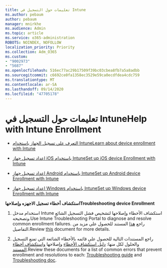 ```yaml
---
title: تعليمات حول التسجيل في Intune
ms.author: pebaum
author: pebaum
manager: mnirkhe
ms.audience: Admin
ms.topic: article
ms.service: o365-administration
ROBOTS: NOINDEX, NOFOLLOW
localization_priority: Priority
ms.collection: Adm_O365
ms.custom:
- "9002973"
- "5687"
ms.openlocfilehash: 516ec77ac29b17509f39bc03cbea8fb7a5a8adbb
ms.sourcegitcommit: c6692ce0fa1358ec3529e59ca0ecdfdea4cdc759
ms.translationtype: MT
ms.contentlocale: ar-SA
ms.lasthandoff: 09/14/2020
ms.locfileid: "47705178"
---
```

# <a name="help-with-intune-enrollment"></a><span data-ttu-id="5d467-102">تعليمات حول التسجيل في Intune</span><span class="sxs-lookup"><span data-stu-id="5d467-102">Help with Intune Enrollment</span></span>


- [<span data-ttu-id="5d467-103">التعرف علي تسجيل الجهاز باستخدام Intune</span><span class="sxs-lookup"><span data-stu-id="5d467-103">Learn about device enrollment with Intune</span></span>](https://docs.microsoft.com/intune/device-enrollment)

- [<span data-ttu-id="5d467-104">اعداد تسجيل جهاز iOS باستخدام Intune</span><span class="sxs-lookup"><span data-stu-id="5d467-104">Set up iOS device Enrollment with Intune</span></span>](https://docs.microsoft.com/intune/ios-enroll)

- [<span data-ttu-id="5d467-105">اعداد تسجيل جهاز Android باستخدام Intune</span><span class="sxs-lookup"><span data-stu-id="5d467-105">Set up Android device Enrollment with Intune</span></span>](https://docs.microsoft.com/intune/android-enroll)

- [<span data-ttu-id="5d467-106">اعداد تسجيل جهاز Windows باستخدام Intune</span><span class="sxs-lookup"><span data-stu-id="5d467-106">Set up Windows device Enrollment with Intune</span></span>](https://docs.microsoft.com/intune/windows-enroll)

<span data-ttu-id="5d467-107">**استكشاف أخطاء تسجيل الاجهزه وإصلاحها**</span><span class="sxs-lookup"><span data-stu-id="5d467-107">**Troubleshooting device Enrollment**</span></span>

1. <span data-ttu-id="5d467-108">استخدام مدخل Intune استكشاف الأخطاء وإصلاحها لتشخيص فشل التسجيل الشائع وتصحيحه.</span><span class="sxs-lookup"><span data-stu-id="5d467-108">Use Intune Troubleshooting Portal to diagnose and resolve common enrollment failures.</span></span> <span data-ttu-id="5d467-109">راجع [هذا](https://docs.microsoft.com/intune/help-desk-operators) المستند للحصول علي مزيد من التفاصيل.</span><span class="sxs-lookup"><span data-stu-id="5d467-109">Review [this](https://docs.microsoft.com/intune/help-desk-operators) document for more details.</span></span>

2. <span data-ttu-id="5d467-110">راجع المستندات التالية للحصول علي قائمه بالأخطاء الشائعة التي تمنع التسجيل والحلول لكل منها: [دليل استكشاف الأخطاء](https://support.microsoft.com/help/4469913/troubleshooting-windows-device-enrollment-problems-in-microsoft-intune) وإصلاحها [واستكشاف أخطاء المستند](https://docs.microsoft.com/intune/troubleshoot-device-enrollment-in-intune).</span><span class="sxs-lookup"><span data-stu-id="5d467-110">Review these documents for a list of common errors that prevent enrollment and resolutions to each: [Troubleshooting guide](https://support.microsoft.com/help/4469913/troubleshooting-windows-device-enrollment-problems-in-microsoft-intune) and [Troubleshooting doc](https://docs.microsoft.com/intune/troubleshoot-device-enrollment-in-intune).</span></span>